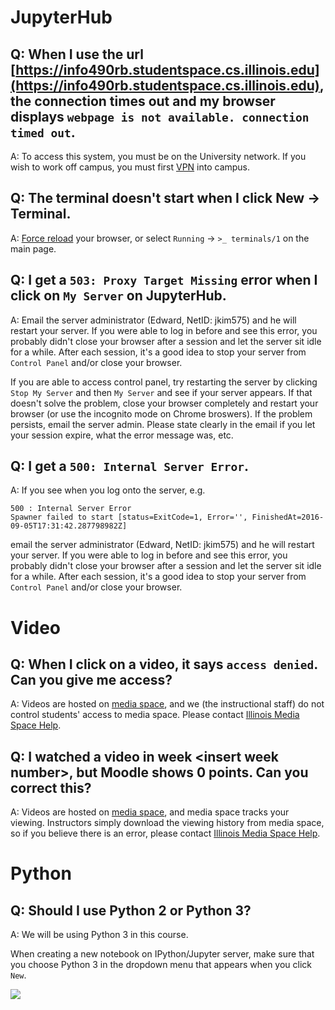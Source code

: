 # JupyterHub

## Q: When I use the url [https://info490rb.studentspace.cs.illinois.edu](https://info490rb.studentspace.cs.illinois.edu), the connection times out and my browser displays `webpage is not available. connection timed out`.

A: To access this system, you must be on the University network.
If you wish to work off campus, you must first
[VPN](https://techservices.illinois.edu/services/virtual-private-networking-vpn)
into campus.

## Q: The terminal doesn't start when I click New -> Terminal.

A: [Force reload](https://en.wikipedia.org/wiki/Wikipedia:Bypass_your_cache)
your browser, or select `Running` -> `>_ terminals/1` on the main page.

## Q: I get a `503: Proxy Target Missing` error when I click on `My Server` on JupyterHub.

A: Email the server administrator (Edward, NetID: jkim575) and he will restart your server.
If you were able to log in before and see this error, you probably didn't close your
browser after a session and let the server sit idle for a while. After each session,
it's a good idea to stop your server from `Control Panel` and/or close your browser.

If you are able to access control panel, try restarting the server by clicking `Stop My Server`
and then `My Server` and see if your server appears. If that doesn't solve the problem,
close your browser completely and restart your browser (or use the incognito mode on Chrome
broswers). If the problem persists, email the server admin. Please state
clearly in the email if you let your session expire, what the error message
was, etc.

## Q: I get a `500: Internal Server Error`.

A: If you see when you log onto the server, e.g.

```
500 : Internal Server Error
Spawner failed to start [status=ExitCode=1, Error='', FinishedAt=2016-09-05T17:31:42.287798982Z]
```

email the server administrator (Edward, NetID: jkim575) and he will restart your server.
If you were able to log in before and see this error, you probably didn't close your
browser after a session and let the server sit idle for a while. After each session,
it's a good idea to stop your server from `Control Panel` and/or close your browser.

# Video

## Q: When I click on a video, it says `access denied`. Can you give me access?

A: Videos are hosted on [media space](https://mediaspace.illinois.edu/), and we
(the instructional staff) do not control students' access to media space.
Please contact
[Illinois Media Space Help](https://mediaspace.illinois.edu/help).

## Q: I watched a video in week &lt;insert week number&gt;, but Moodle shows 0 points. Can you correct this?

A: Videos are hosted on [media space](https://mediaspace.illinois.edu/), and
media space tracks your viewing. Instructors simply download the viewing
history from media space, so if you believe there is an error, please contact
[Illinois Media Space Help](https://mediaspace.illinois.edu/help).

# Python

## Q: Should I use Python 2 or Python 3?

A: We will be using Python 3 in this course.

When creating a new notebook on IPython/Jupyter server, make sure that you choose Python 3 in the dropdown menu that appears when you click `New`.

![](https://github.com/UI-DataScience/info490-fa15/blob/master/images/python_2_or_3.png)